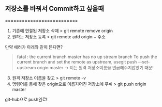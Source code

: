 ## 저장소를 바꿔서 Commit하고 싶을때
==========================
1. 기존에 연결된 저장소 삭제 > git remote remove origin
2. 원하는 저장소 등록 > git remote add origin + 주소

만약 에러가 아래와 같이 뜬다면?  
> fatal : the current branch master has no up stream branch To push the current branch and set the remote as upstream, usegit push --set-upstream origin master
-> 이는 원격 저장소이름을 언급해주지않았기 때문!  

3. 원격 저장소 이름을 찾고 > git remote -v  
4. 명령어를 통해 찾은 origin으로 이름지어진 저장소에 푸쉬 > git push origin master   

git-hub으로 push완료!


